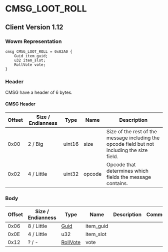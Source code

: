 # CMSG_LOOT_ROLL

## Client Version 1.12

### Wowm Representation
```rust,ignore
cmsg CMSG_LOOT_ROLL = 0x02A0 {
    Guid item_guid;
    u32 item_slot;
    RollVote vote;
}
```
### Header

CMSG have a header of 6 bytes.

#### CMSG Header

| Offset | Size / Endianness | Type   | Name   | Description |
| ------ | ----------------- | ------ | ------ | ----------- |
| 0x00   | 2 / Big           | uint16 | size   | Size of the rest of the message including the opcode field but not including the size field.|
| 0x02   | 4 / Little        | uint32 | opcode | Opcode that determines which fields the message contains.|

### Body

| Offset | Size / Endianness | Type | Name | Description | Comment |
| ------ | ----------------- | ---- | ---- | ----------- | ------- |
| 0x06 | 8 / Little | [Guid](../spec/packed-guid.md) | item_guid |  |  |
| 0x0E | 4 / Little | u32 | item_slot |  |  |
| 0x12 | ? / - | [RollVote](rollvote.md) | vote |  |  |


